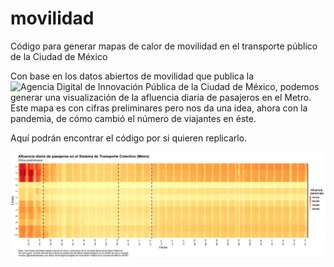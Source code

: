 # movilidad
Código para generar mapas de calor de movilidad en el transporte público de la Ciudad de México

Con base en los datos abiertos de movilidad que publica la ![Agencia Digital de Innovación Pública de la Ciudad de México](https://datos.cdmx.gob.mx/explore/dataset/afluencia-preliminar-en-transporte-publico/table/), podemos generar una visualización de la afluencia diaria de pasajeros en el Metro. Este mapa es con cifras preliminares pero nos da una idea, ahora con la pandemia, de cómo cambió el número de viajantes en éste.

Aquí podrán encontrar el código por si quieren replicarlo.

![heatmap](https://raw.githubusercontent.com/claudiodanielpc/movilidad/master/heatmapmetro.png)
